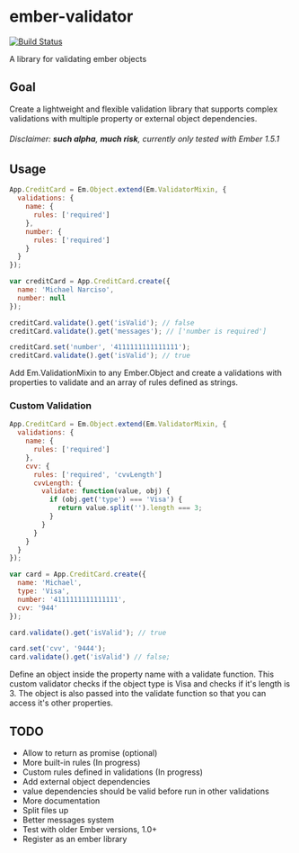 ember-validator
===============

[![Build Status](https://travis-ci.org/narkeeso/ember-validator.svg?branch=master)](https://travis-ci.org/narkeeso/ember-validator)

A library for validating ember objects

Goal
----
Create a lightweight and flexible validation library that supports complex validations with multiple property or external object dependencies.

###### Disclaimer: **such alpha**, **much risk**, currently only tested with Ember 1.5.1

Usage
-----

```javascript
App.CreditCard = Em.Object.extend(Em.ValidatorMixin, {
  validations: {
    name: {
      rules: ['required']
    },
    number: {
      rules: ['required']
    }
  }
});

var creditCard = App.CreditCard.create({
  name: 'Michael Narciso',
  number: null
});

creditCard.validate().get('isValid'); // false
creditCard.validate().get('messages'); // ['number is required']

creditCard.set('number', '4111111111111111');
creditCard.validate().get('isValid'); // true
```

Add Em.ValidationMixin to any Ember.Object and create a validations with properties to validate and an array of rules defined as strings.

### Custom Validation

```javascript
App.CreditCard = Em.Object.extend(Em.ValidatorMixin, {
  validations: {
    name: {
      rules: ['required']
    },
    cvv: {
      rules: ['required', 'cvvLength']
      cvvLength: {
        validate: function(value, obj) {
          if (obj.get('type') === 'Visa') {
            return value.split('').length === 3;
          }
        }
      }
    }
  }
});

var card = App.CreditCard.create({
  name: 'Michael',
  type: 'Visa',
  number: '4111111111111111',
  cvv: '944'
});

card.validate().get('isValid'); // true

card.set('cvv', '9444');
card.validate().get('isValid') // false;
```

Define an object inside the property name with a validate function. This custom validator checks if the object type is Visa and checks if it's length is 3. The object is also passed into the validate function so that you can access it's other properties.

TODO
----
- Allow to return as promise (optional)
- More built-in rules (In progress)
- Custom rules defined in validations (In progress)
- Add external object dependencies
- value dependencies should be valid before run in other validations
- More documentation
- Split files up
- Better messages system
- Test with older Ember versions, 1.0+
- Register as an ember library

